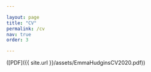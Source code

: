 ```yaml
---

layout: page
title: "CV"
permalink: /cv
nav: true
order: 3

---
```

([PDF]({{ site.url  }}/assets/EmmaHudginsCV2020.pdf))

